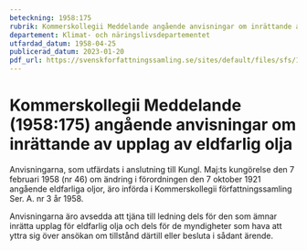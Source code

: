 ```yaml
---
beteckning: 1958:175
rubrik: Kommerskollegii Meddelande angående anvisningar om inrättande av upplag av eldfarlig olja
departement: Klimat- och näringslivsdepartementet
utfardad_datum: 1958-04-25
publicerad_datum: 2023-01-20
pdf_url: https://svenskforfattningssamling.se/sites/default/files/sfs/1958-04/SFS1958-175.pdf
---
```


# Kommerskollegii Meddelande (1958:175) angående anvisningar om inrättande av upplag av eldfarlig olja

Anvisningarna, som utfärdats i anslutning till Kungl. Maj:ts kungörelse den 7 februari 1958 (nr 46) om ändring i förordningen den 7 oktober 1921 angående eldfarliga oljor, äro införda i Kommerskollegii författningssamling Ser. A. nr 3 år 1958.

Anvisningarna äro avsedda att tjäna till ledning dels för den som ämnar inrätta upplag för eldfarlig olja och dels för de myndigheter som hava att yttra sig över ansökan om tillstånd därtill eller besluta i sådant ärende.
